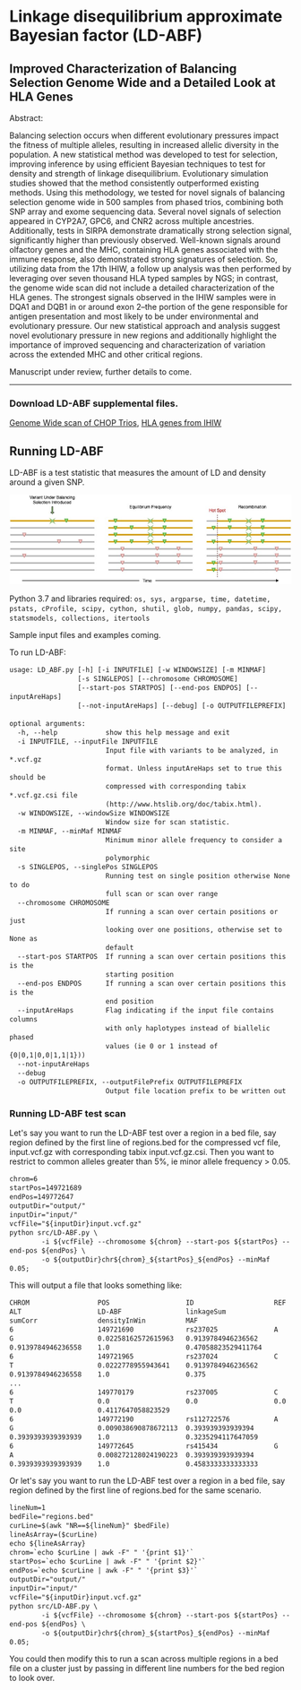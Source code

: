 # Linkage disequilibrium approximate Bayesian factor (LD-ABF) 
## Improved Characterization of Balancing Selection Genome Wide and a Detailed Look at HLA Genes

Abstract:

Balancing selection occurs when different evolutionary pressures impact the fitness of multiple alleles, resulting in increased allelic diversity in the population. A new statistical method was developed to test for selection, improving inference by using efficient Bayesian techniques to test for density and strength of linkage disequilibrium. Evolutionary simulation studies showed that the method consistently outperformed existing methods. Using this methodology, we tested for novel signals of balancing selection genome wide in 500 samples from phased trios, combining both SNP array and exome sequencing data. Several novel signals of selection appeared in CYP2A7, GPC6, and CNR2 across multiple ancestries. Additionally, tests in SIRPA demonstrate dramatically strong selection signal, significantly higher than previously observed. Well-known signals around olfactory genes and the MHC, containing HLA genes associated with the immune response, also demonstrated strong signatures of selection. So, utilizing data from the 17th IHIW, a follow up analysis was then performed by leveraging over seven thousand HLA typed samples by NGS; in contrast, the genome wide scan did not include a detailed characterization of the HLA genes.  The strongest signals observed in the IHIW samples were in DQA1 and DQB1 in or around exon 2–the portion of the gene responsible for antigen presentation and most likely to be under environmental and evolutionary pressure. Our new statistical approach and analysis suggest novel evolutionary pressure in new regions and additionally highlight the importance of improved sequencing and characterization of variation across the extended MHC and other critical regions.

Manuscript under review, further details to come.

-----------------------------------------------------
### Download LD-ABF supplemental files.
 
[Genome Wide scan of CHOP Trios](https://upenn.box.com/s/yikbstl82z8g5negl7mbwd7epqapkab5), 
[HLA genes from IHIW](https://upenn.box.com/s/vqtso3lhyckwuud0qpjpkp1yd8hx636j)

## Running LD-ABF

LD-ABF is a test statistic that measures the amount of LD and density around a given SNP. 

![Figure 1](https://github.com/tris-10/LD-ABF/blob/main/figures/BalancingSelectionOverTime.jpg)


Python 3.7 and libraries required: `os, sys, argparse, time, datetime, pstats, cProfile, scipy, cython, shutil, glob, numpy, pandas, scipy, statsmodels, collections, itertools` 

Sample input files and examples coming.

To run LD-ABF: 


```
usage: LD_ABF.py [-h] [-i INPUTFILE] [-w WINDOWSIZE] [-m MINMAF]
                 [-s SINGLEPOS] [--chromosome CHROMOSOME]
                 [--start-pos STARTPOS] [--end-pos ENDPOS] [--inputAreHaps]
                 [--not-inputAreHaps] [--debug] [-o OUTPUTFILEPREFIX]

optional arguments:
  -h, --help            show this help message and exit
  -i INPUTFILE, --inputFile INPUTFILE
                        Input file with variants to be analyzed, in *.vcf.gz
                        format. Unless inputAreHaps set to true this should be
                        compressed with corresponding tabix *.vcf.gz.csi file
                        (http://www.htslib.org/doc/tabix.html).
  -w WINDOWSIZE, --windowSize WINDOWSIZE
                        Window size for scan statistic.
  -m MINMAF, --minMaf MINMAF
                        Minimum minor allele frequency to consider a site
                        polymorphic
  -s SINGLEPOS, --singlePos SINGLEPOS
                        Running test on single position otherwise None to do
                        full scan or scan over range
  --chromosome CHROMOSOME
                        If running a scan over certain positions or just
                        looking over one positions, otherwise set to None as
                        default
  --start-pos STARTPOS  If running a scan over certain positions this is the
                        starting position
  --end-pos ENDPOS      If running a scan over certain positions this is the
                        end position
  --inputAreHaps        Flag indicating if the input file contains columns
                        with only haplotypes instead of biallelic phased
                        values (ie 0 or 1 instead of {0|0,1|0,0|1,1|1}))
  --not-inputAreHaps
  --debug
  -o OUTPUTFILEPREFIX, --outputFilePrefix OUTPUTFILEPREFIX
                        Output file location prefix to be written out
```



### Running LD-ABF test scan


Let's say you want to run the LD-ABF test over a region in a bed file, say region defined by the first line of regions.bed for the compressed vcf file, input.vcf.gz with corresponding tabix input.vcf.gz.csi. Then you want to restrict to common alleles greater than 5%, ie minor allele frequency > 0.05.

```
chrom=6
startPos=149721689
endPos=149772647
outputDir="output/"
inputDir="input/"
vcfFile="${inputDir}input.vcf.gz"
python src/LD-ABF.py \
        -i ${vcfFile} --chromosome ${chrom} --start-pos ${startPos} --end-pos ${endPos} \
        -o ${outputDir}chr${chrom}_${startPos}_${endPos} --minMaf 0.05;
```

This will output a file that looks something like:
```
CHROM                 POS                   ID                    REF                   ALT                   LD-ABF                linkageSum            sumCorr               densityInWin          MAF
6                     149721690             rs237025              A                     G                     0.02258162572615963   0.9139784946236562    0.9139784946236558    1.0                   0.47058823529411764
6                     149721965             rs237024              C                     T                     0.0222778955943641    0.9139784946236562    0.9139784946236558    1.0                   0.375
...
6                     149770179             rs237005              C                     T                     0.0                   0.0                   0.0                   0.0                   0.4117647058823529
6                     149772190             rs112722576           A                     G                     0.009038690878672113  0.393939393939394     0.3939393939393939    1.0                   0.3235294117647059
6                     149772645             rs415434              G                     A                     0.008272128024190223  0.393939393939394     0.3939393939393939    1.0                   0.4583333333333333
```


Or let's say you want to run the LD-ABF test over a region in a bed file, say region defined by the first line of regions.bed for the same scenario. 
 
```
lineNum=1
bedFile="regions.bed"
curLine=$(awk "NR==${lineNum}" $bedFile)
lineAsArray=($curLine)
echo ${lineAsArray}
chrom=`echo $curLine | awk -F" " '{print $1}'`
startPos=`echo $curLine | awk -F" " '{print $2}'`
endPos=`echo $curLine | awk -F" " '{print $3}'`
outputDir="output/"
inputDir="input/"
vcfFile="${inputDir}input.vcf.gz"
python src/LD-ABF.py \
        -i ${vcfFile} --chromosome ${chrom} --start-pos ${startPos} --end-pos ${endPos} \
        -o ${outputDir}chr${chrom}_${startPos}_${endPos} --minMaf 0.05;
```

You could then modify this to run a scan across multiple regions in a bed file on a cluster just by passing in different line numbers for the bed region to look over.  